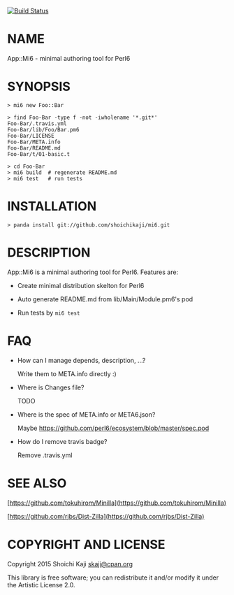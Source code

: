 [![Build Status](https://travis-ci.org/shoichikaji/mi6.svg?branch=master)](https://travis-ci.org/shoichikaji/mi6)

NAME
====

App::Mi6 - minimal authoring tool for Perl6

SYNOPSIS
========

    > mi6 new Foo::Bar

    > find Foo-Bar -type f -not -iwholename '*.git*'
    Foo-Bar/.travis.yml
    Foo-Bar/lib/Foo/Bar.pm6
    Foo-Bar/LICENSE
    Foo-Bar/META.info
    Foo-Bar/README.md
    Foo-Bar/t/01-basic.t

    > cd Foo-Bar
    > mi6 build  # regenerate README.md
    > mi6 test   # run tests

INSTALLATION
============

    > panda install git://github.com/shoichikaji/mi6.git

DESCRIPTION
===========

App::Mi6 is a minimal authoring tool for Perl6. Features are:

  * Create minimal distribution skelton for Perl6

  * Auto generate README.md from lib/Main/Module.pm6's pod

  * Run tests by `mi6 test`

FAQ
===

  * How can I manage depends, description, ...?

    Write them to META.info directly :)

  * Where is Changes file?

    TODO

  * Where is the spec of META.info or META6.json?

    Maybe https://github.com/perl6/ecosystem/blob/master/spec.pod

  * How do I remove travis badge?

    Remove .travis.yml

SEE ALSO
========

[https://github.com/tokuhirom/Minilla](https://github.com/tokuhirom/Minilla)

[https://github.com/rjbs/Dist-Zilla](https://github.com/rjbs/Dist-Zilla)

COPYRIGHT AND LICENSE
=====================

Copyright 2015 Shoichi Kaji <skaji@cpan.org>

This library is free software; you can redistribute it and/or modify it under the Artistic License 2.0.
